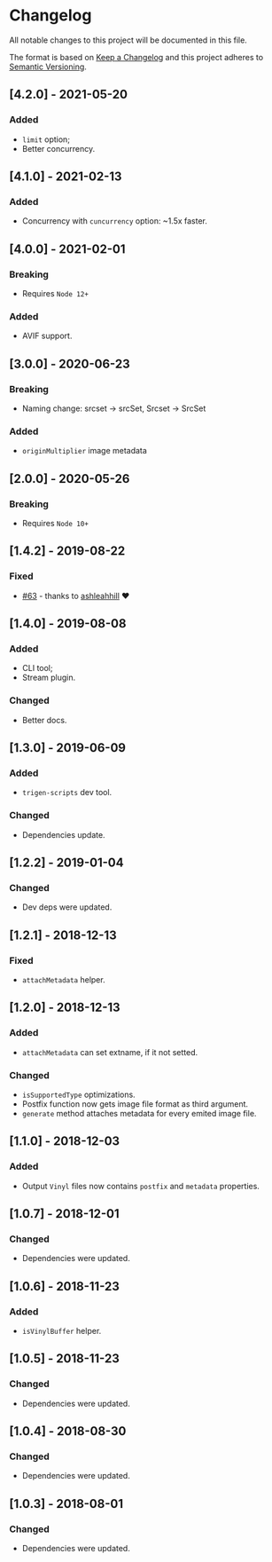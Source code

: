 # Changelog

All notable changes to this project will be documented in this file.

The format is based on [Keep a Changelog](http://keepachangelog.com/en/1.0.0/)
and this project adheres to [Semantic Versioning](http://semver.org/spec/v2.0.0.html).

<!--

DO NOT TOUCH. SAVE IT ON TOP.

## [semver] - date
### Added
- ...

### Changed
- ...

### Fixed
- ...

### Removed
- ...

-->

## [4.2.0] - 2021-05-20
### Added
- `limit` option;
- Better concurrency.

## [4.1.0] - 2021-02-13
### Added
- Concurrency with `cuncurrency` option: ~1.5x faster.

## [4.0.0] - 2021-02-01
### Breaking
- Requires `Node 12+`

### Added
- AVIF support.

## [3.0.0] - 2020-06-23
### Breaking
- Naming change: srcset -> srcSet, Srcset -> SrcSet

### Added
- `originMultiplier` image metadata

## [2.0.0] - 2020-05-26
### Breaking
- Requires `Node 10+`

## [1.4.2] - 2019-08-22
### Fixed
- [#63](https://github.com/TrigenSoftware/flexis-srcset/pull/63) - thanks to [ashleahhill](https://github.com/ashleahhill) ❤️

## [1.4.0] - 2019-08-08
### Added
- CLI tool;
- Stream plugin.

### Changed
- Better docs.

## [1.3.0] - 2019-06-09
### Added
- `trigen-scripts` dev tool.

### Changed
- Dependencies update.

## [1.2.2] - 2019-01-04
### Changed
- Dev deps were updated.

## [1.2.1] - 2018-12-13
### Fixed
- `attachMetadata` helper.

## [1.2.0] - 2018-12-13
### Added
- `attachMetadata` can set extname, if it not setted.

### Changed
- `isSupportedType` optimizations.
- Postfix function now gets image file format as third argument.
- `generate` method attaches metadata for every emited image file.

## [1.1.0] - 2018-12-03
### Added
- Output `Vinyl` files now contains `postfix` and `metadata` properties.

## [1.0.7] - 2018-12-01
### Changed
- Dependencies were updated.

## [1.0.6] - 2018-11-23
### Added
- `isVinylBuffer` helper.

## [1.0.5] - 2018-11-23
### Changed
- Dependencies were updated.

## [1.0.4] - 2018-08-30
### Changed
- Dependencies were updated.

## [1.0.3] - 2018-08-01
### Changed
- Dependencies were updated.
